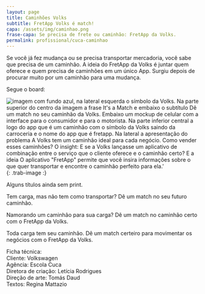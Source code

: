 ```yaml
---
layout: page
title: Caminhões Volks
subtitle: FretApp Volks é match!
capa: /assets/img/caminhao.png
frase-capa: Se precisa de frete ou caminhão: FretApp da Volks.
permalink: profissional/cuca-caminhao
---
```


Se você já fez mudança ou se precisa transportar mercadoria, você sabe que precisa de um caminhão. A ideia do FretApp da Volks é juntar quem oferece e quem precisa de caminhões em um único App. Surgiu depois de procurar muito por um caminhão para uma mudança.   

Segue o board:

![imagem com fundo azul, na lateral esquerda o símbolo da Volks. Na parte superior do centro da imagem a frase It's a Match e embaixo o subtítulo Dê um match no seu caminhão da Volks. Embaixo um mockup de celular com a interface para o consumidor e para o motorista. Na parte inferior central a logo do app que é um caminhão com o símbolo da Volks saindo da carroceria e o nome do app que é fretapp. Na lateral a apresentação do problema A Volks tem um caminhão ideal para cada negócio. Como vender esses caminhões? O insight: E se a Volks lançasse um aplicativo de combinação entre o serviço que o cliente oferece e o caminhão certo? E a ideia O aplicativo "FretApp" permite que você insira informações sobre o que quer transportar e encontre o caminhão perfeito para ela.'](/assets/img/board_Volks.jpg){: .trab-image :}  

Alguns títulos ainda sem print.  

Tem carga, mas não tem como transportar? Dê um match no seu futuro caminhão.  

Namorando um caminhão para sua carga? Dê um match no caminhão certo com o FretApp da Volks.  

Toda carga tem seu caminhão. Dê um match certeiro para movimentar os negócios com o FretApp da Volks.  


Ficha técnica:   
Cliente: Volkswagen  
Agência: Escola Cuca  
Diretora de criação: Letícia Rodrigues  
Direção de arte: Tomás Daud  
Textos: Regina Mattazio
